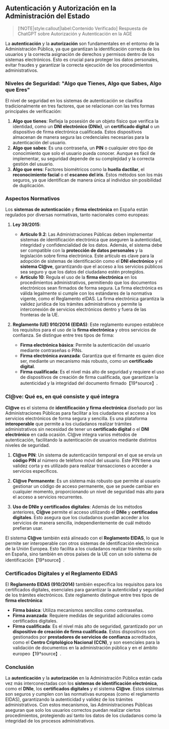 ## **Autenticación y Autorización en la Administración del Estado** <!-- {docsify-ignore} -->

> [!NOTE|style:callout|label:Contenido Verificado]
> Respuesta de ChatGPT sobre Autorización y Autenticación en la AGE

La **autenticación** y la **autorización** son fundamentales en el entorno de la Administración Pública, ya que garantizan la identificación correcta de los usuarios y la correcta asignación de derechos y permisos dentro de los sistemas electrónicos. Esto es crucial para proteger los datos personales, evitar fraudes y garantizar la correcta ejecución de los procedimientos administrativos.

### **Niveles de Seguridad: "Algo que Tienes, Algo que Sabes, Algo que Eres"**

El nivel de seguridad en los sistemas de autenticación se clasifica tradicionalmente en tres factores, que se relacionan con las tres formas principales de verificación:

1. **Algo que tienes**: Refleja la posesión de un objeto físico que verifica la identidad, como un **DNI electrónico (DNIe)**, un **certificado digital** o un dispositivo de firma electrónica cualificada. Estos dispositivos almacenan de manera segura las credenciales necesarias para la autenticación del usuario.
2. **Algo que sabes**: Es una contraseña, un **PIN** o cualquier otro tipo de conocimiento que solo el usuario pueda conocer. Aunque es fácil de implementar, su seguridad depende de su complejidad y la correcta gestión del usuario.
3. **Algo que eres**: Factores biométricos como la **huella dactilar**, el **reconocimiento facial** o el **escaneo del iris**. Estos métodos son los más seguros, ya que identifican de manera única al individuo sin posibilidad de duplicación.

### **Aspectos Normativos**

Los **sistemas de autenticación** y **firma electrónica** en España están regulados por diversas normativas, tanto nacionales como europeas:

1. **Ley 39/2015**:
   - **Artículo 9.2**: Las Administraciones Públicas deben implementar sistemas de identificación electrónica que aseguren la autenticidad, integridad y confidencialidad de los datos. Además, el sistema debe ser compatible con la **protección de datos personales** y la legislación sobre firma electrónica. Este artículo es clave para la adopción de sistemas de identificación como el **DNI electrónico** y el **sistema Cl@ve**, garantizando que el acceso a los servicios públicos sea seguro y que los datos del ciudadano estén protegidos.
   - **Artículo 10**: Regula el uso de la **firma electrónica** en los procedimientos administrativos, permitiendo que los documentos electrónicos sean firmados de forma segura. La firma electrónica es válida legalmente si cumple con los estándares de la normativa vigente, como el Reglamento eIDAS. La firma electrónica garantiza la validez jurídica de los trámites administrativos y permite la interconexión de servicios electrónicos dentro y fuera de las fronteras de la UE.

2. **Reglamento (UE) 910/2014 (EIDAS)**: Este reglamento europeo establece los requisitos para el uso de la **firma electrónica** y otros servicios de confianza. Se distingue entre tres tipos de firma:
   - **Firma electrónica básica**: Permite la autenticación del usuario mediante contraseñas o PINs.
   - **Firma electrónica avanzada**: Garantiza que el firmante es quien dice ser, mediante un mecanismo más robusto, como un **certificado digital**.
   - **Firma cualificada**: Es el nivel más alto de seguridad y requiere el uso de dispositivos de creación de firma cualificada, que garantizan la autenticidad y la integridad del documento firmado【19†source】.

### **Cl@ve: Qué es, en qué consiste y qué integra**

**Cl@ve** es el sistema de **identificación y firma electrónica** diseñado por las Administraciones Públicas para facilitar a los ciudadanos el acceso a los servicios electrónicos de forma segura y sencilla. Es una plataforma **interoperable** que permite a los ciudadanos realizar trámites administrativos sin necesidad de tener un **certificado digital** o el **DNI electrónico** en cada ocasión. Cl@ve integra varios métodos de autenticación, facilitando la autenticación de usuarios mediante distintos niveles de seguridad.

1. **Cl@ve PIN**: Un sistema de autenticación temporal en el que se envía un **código PIN** al número de teléfono móvil del usuario. Este PIN tiene una validez corta y es utilizado para realizar transacciones o acceder a servicios específicos.
   
2. **Cl@ve Permanente**: Es un sistema más robusto que permite al usuario gestionar un código de acceso permanente, que se puede cambiar en cualquier momento, proporcionando un nivel de seguridad más alto para el acceso a servicios recurrentes.

3. **Uso de DNIe y certificados digitales**: Además de los métodos anteriores, **Cl@ve** permite el acceso utilizando el **DNIe** y **certificados digitales**. Esto asegura que los ciudadanos puedan acceder a los servicios de manera sencilla, independientemente de cuál método prefieran usar.

El sistema **Cl@ve** también está alineado con el **Reglamento EIDAS**, lo que le permite ser interoperable con otros sistemas de identificación electrónica de la Unión Europea. Esto facilita a los ciudadanos realizar trámites no solo en España, sino también en otros países de la UE con un solo sistema de identificación【19†source】.

### **Certificados Digitales y el Reglamento EIDAS**

El **Reglamento EIDAS (910/2014)** también especifica los requisitos para los certificados digitales, esenciales para garantizar la autenticidad y seguridad de los trámites electrónicos. Este reglamento distingue entre tres tipos de **firma electrónica**:
   - **Firma básica**: Utiliza mecanismos sencillos como contraseñas.
   - **Firma avanzada**: Requiere medidas de seguridad adicionales como certificados digitales.
   - **Firma cualificada**: Es el nivel más alto de seguridad, garantizado por un **dispositivo de creación de firma cualificada**. Estos dispositivos son gestionados por **prestadores de servicios de confianza** acreditados, como el **Centro Criptológico Nacional (CCN)**, y son esenciales para la validación de documentos en la administración pública y en el ámbito europeo【19†source】.

### **Conclusión**

La **autenticación** y la **autorización** en la Administración Pública están cada vez más interconectadas con los **sistemas de identificación electrónica**, como el **DNIe**, los **certificados digitales** y el sistema **Cl@ve**. Estos sistemas son seguros y cumplen con las normativas europeas (como el reglamento EIDAS), garantizando la autenticidad y validez de los trámites administrativos. Con estos mecanismos, las Administraciones Públicas aseguran que solo los usuarios correctos puedan realizar ciertos procedimientos, protegiendo así tanto los datos de los ciudadanos como la integridad de los procesos administrativos.